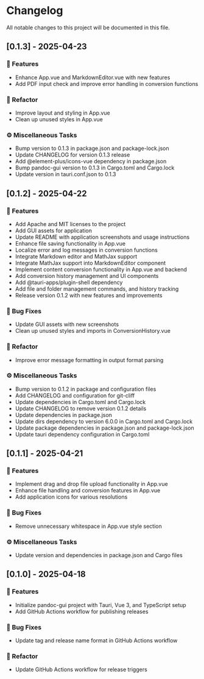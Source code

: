 # Changelog

All notable changes to this project will be documented in this file.

## [0.1.3] - 2025-04-23

### 🚀 Features

- Enhance App.vue and MarkdownEditor.vue with new features
- Add PDF input check and improve error handling in conversion functions

### 🚜 Refactor

- Improve layout and styling in App.vue
- Clean up unused styles in App.vue

### ⚙️ Miscellaneous Tasks

- Bump version to 0.1.3 in package.json and package-lock.json
- Update CHANGELOG for version 0.1.3 release
- Add @element-plus/icons-vue dependency in package.json
- Bump pandoc-gui version to 0.1.3 in Cargo.toml and Cargo.lock
- Update version in tauri.conf.json to 0.1.3

## [0.1.2] - 2025-04-22

### 🚀 Features

- Add Apache and MIT licenses to the project
- Add GUI assets for application
- Update README with application screenshots and usage instructions
- Enhance file saving functionality in App.vue
- Localize error and log messages in conversion functions
- Integrate Markdown editor and MathJax support
- Integrate MathJax support into MarkdownEditor component
- Implement content conversion functionality in App.vue and backend
- Add conversion history management and UI components
- Add @tauri-apps/plugin-shell dependency
- Add file and folder management commands, and history tracking
- Release version 0.1.2 with new features and improvements

### 🐛 Bug Fixes

- Update GUI assets with new screenshots
- Clean up unused styles and imports in ConversionHistory.vue

### 🚜 Refactor

- Improve error message formatting in output format parsing

### ⚙️ Miscellaneous Tasks

- Bump version to 0.1.2 in package and configuration files
- Add CHANGELOG and configuration for git-cliff
- Update dependencies in Cargo.toml and Cargo.lock
- Update CHANGELOG to remove version 0.1.2 details
- Update dependencies in package.json
- Update dirs dependency to version 6.0.0 in Cargo.toml and Cargo.lock
- Update package dependencies in package.json and package-lock.json
- Update tauri dependency configuration in Cargo.toml

## [0.1.1] - 2025-04-21

### 🚀 Features

- Implement drag and drop file upload functionality in App.vue
- Enhance file handling and conversion features in App.vue
- Add application icons for various resolutions

### 🐛 Bug Fixes

- Remove unnecessary whitespace in App.vue style section

### ⚙️ Miscellaneous Tasks

- Update version and dependencies in package.json and Cargo files

## [0.1.0] - 2025-04-18

### 🚀 Features

- Initialize pandoc-gui project with Tauri, Vue 3, and TypeScript setup
- Add GitHub Actions workflow for publishing releases

### 🐛 Bug Fixes

- Update tag and release name format in GitHub Actions workflow

### 🚜 Refactor

- Update GitHub Actions workflow for release triggers

<!-- generated by git-cliff -->
